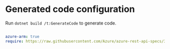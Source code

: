 # Generated code configuration

Run `dotnet build /t:GenerateCode` to generate code.

``` yaml

azure-arm: true
require: https://raw.githubusercontent.com/Azure/azure-rest-api-specs/322d0edbc46e10b04a56f3279cecaa8fe4d3b69b/specification/chaos/resource-manager/readme.md
 

```
